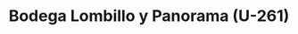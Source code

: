 ---
title: "Bodega Lombillo y Panorama (U-261)"
url: /la-habana/bodega-lombillo-y-panorama-u-261/
shop: Lebensmittel
---